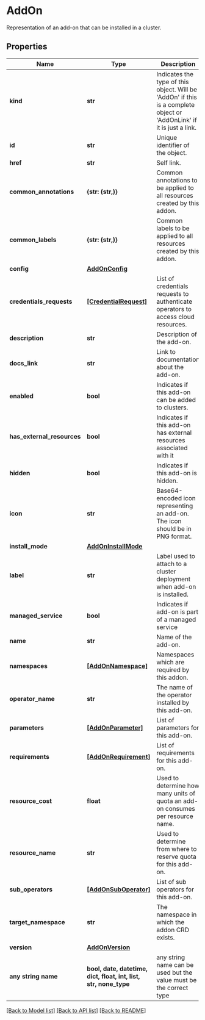 # AddOn

Representation of an add-on that can be installed in a cluster.

## Properties
Name | Type | Description | Notes
------------ | ------------- | ------------- | -------------
**kind** | **str** | Indicates the type of this object. Will be &#39;AddOn&#39; if this is a complete object or &#39;AddOnLink&#39; if it is just a link. | [optional] 
**id** | **str** | Unique identifier of the object. | [optional] 
**href** | **str** | Self link. | [optional] 
**common_annotations** | **{str: (str,)}** | Common annotations to be applied to all resources created by this addon. | [optional] 
**common_labels** | **{str: (str,)}** | Common labels to be applied to all resources created by this addon. | [optional] 
**config** | [**AddOnConfig**](AddOnConfig.md) |  | [optional] 
**credentials_requests** | [**[CredentialRequest]**](CredentialRequest.md) | List of credentials requests to authenticate operators to access cloud resources. | [optional] 
**description** | **str** | Description of the add-on. | [optional] 
**docs_link** | **str** | Link to documentation about the add-on. | [optional] 
**enabled** | **bool** | Indicates if this add-on can be added to clusters. | [optional] 
**has_external_resources** | **bool** | Indicates if this add-on has external resources associated with it | [optional] 
**hidden** | **bool** | Indicates if this add-on is hidden. | [optional] 
**icon** | **str** | Base64-encoded icon representing an add-on. The icon should be in PNG format. | [optional] 
**install_mode** | [**AddOnInstallMode**](AddOnInstallMode.md) |  | [optional] 
**label** | **str** | Label used to attach to a cluster deployment when add-on is installed. | [optional] 
**managed_service** | **bool** | Indicates if add-on is part of a managed service | [optional] 
**name** | **str** | Name of the add-on. | [optional] 
**namespaces** | [**[AddOnNamespace]**](AddOnNamespace.md) | Namespaces which are required by this addon. | [optional] 
**operator_name** | **str** | The name of the operator installed by this add-on. | [optional] 
**parameters** | [**[AddOnParameter]**](AddOnParameter.md) | List of parameters for this add-on. | [optional] 
**requirements** | [**[AddOnRequirement]**](AddOnRequirement.md) | List of requirements for this add-on. | [optional] 
**resource_cost** | **float** | Used to determine how many units of quota an add-on consumes per resource name. | [optional] 
**resource_name** | **str** | Used to determine from where to reserve quota for this add-on. | [optional] 
**sub_operators** | [**[AddOnSubOperator]**](AddOnSubOperator.md) | List of sub operators for this add-on. | [optional] 
**target_namespace** | **str** | The namespace in which the addon CRD exists. | [optional] 
**version** | [**AddOnVersion**](AddOnVersion.md) |  | [optional] 
**any string name** | **bool, date, datetime, dict, float, int, list, str, none_type** | any string name can be used but the value must be the correct type | [optional]

[[Back to Model list]](../README.md#documentation-for-models) [[Back to API list]](../README.md#documentation-for-api-endpoints) [[Back to README]](../README.md)


